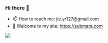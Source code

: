### Hi there 👋

<!-- **JasonSubMara/JasonSubMara** is a ✨ _special_ ✨ repository because its `README.md` (this file) appears on your GitHub profile. -->

<!-- Here are some ideas to get you started: -->

<!-- - 🔭 I’m currently working on ...
- 🌱 I’m currently learning ...
- 👯 I’m looking to collaborate on ...
- 🤔 I’m looking for help with ... -->
<!-- - 💬 Ask me about CSS -->
- 📫 How to reach me: jie.yr127@gmail.com
- 🎉 Welcome to my site: https://submara.com
<!-- - 😄 Pronouns: ...
- ⚡ Fun fact: ... -->


![](https://github-readme-stats.vercel.app/api?username=JasonSubMara&show_icons=true&icon_color=0366d6&text_color=24292e&bg_color=ffffff&hide_title=true)
